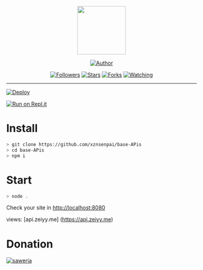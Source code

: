 <p align="center">
<img src="https://avatars.githubusercontent.com/u/81281058?v=4" alt="" width="128" height="128"/>
</p>
<p align="center">
<a href="https://github.com/xznsenpai"><img title="Author" src="https://img.shields.io/badge/Author-xznsenpai-red.svg?style=for-the-badge&logo=github"></a>
</p>
<p align="center">
<a href="https://github.com/xznsenpai/followers"><img title="Followers" src="https://img.shields.io/github/followers/xznsenpai?color=blue&style=flat-square"></a>
<a href="https://github.com/xznsenpai/megumikato2/stargazers/"><img title="Stars" src="https://img.shields.io/github/stars/xznsenpai/base-APis?color=red&style=flat-square"></a>
<a href="https://github.com/xznsenpai/megumikato2/network/members"><img title="Forks" src="https://img.shields.io/github/forks/xznsenpai/base-APis?color=red&style=flat-square"></a>
<a href="https://github.com/xznsenpai/megumikato2/watchers"><img title="Watching" src="https://img.shields.io/github/watchers/xznsenpai/base-APis?label=Watchers&color=blue&style=flat-square"></a>
</p>

---

[![Deploy](https://www.herokucdn.com/deploy/button.svg)](https://heroku.com/deploy?template=https://github.com/xznsenpai/base-APis/)

[![Run on Repl.it](https://repl.it/badge/github/xznsenpai/base-APis)](https://repl.it/github/xznsenpai/base-APis)

# Install

```bash
> git clone https://github.com/xznsenpai/base-APis
> cd base-APis
> npm i
```

# Start

```bash
> node .
```

Check your site in [http://localhost:8080](http://localhost:8080)

views:
[api.zeiyy.me] (https://api.zeiyy.me)
# Donation

[![saweria](https://saweria.co/_next/image?url=%2F_next%2Fstatic%2Fmedia%2Fhomepage_characters.a1cf6cc4.svg&w=3840&q=75)](https://saweria.co/xxivmmiii)